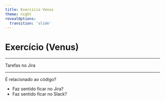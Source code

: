 ```yaml
---
title: Exercício Venus
theme: night
revealOptions:
  transition: 'slide'
---
```


# Exercício (Venus)

---

Tarefas no Jira

---

É relacionado ao código?

- Faz sentido ficar no Jira?<!-- .element: class="fragment" data-fragment-index="1" -->
- Faz sentido ficar no Slack?<!-- .element: class="fragment" data-fragment-index="2" -->
